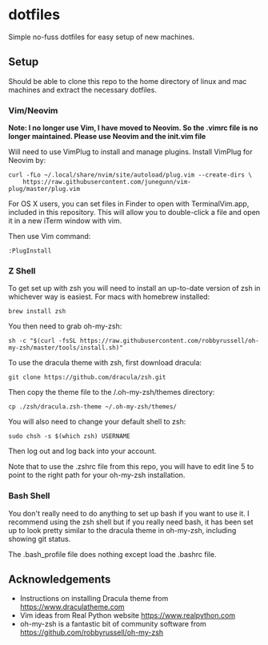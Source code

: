 # dotfiles

Simple no-fuss dotfiles for easy setup of new machines.

## Setup

Should be able to clone this repo to the home directory of linux and mac machines and extract the necessary dotfiles.

### Vim/Neovim

**Note: I no longer use Vim, I have moved to Neovim. So the .vimrc file is no longer maintained. Please use Neovim and the init.vim file**

Will need to use VimPlug to install and manage plugins. Install VimPlug for Neovim by: 
```
curl -fLo ~/.local/share/nvim/site/autoload/plug.vim --create-dirs \
    https://raw.githubusercontent.com/junegunn/vim-plug/master/plug.vim
```
For OS X users, you can set files in Finder to open with TerminalVim.app, included in this repository. This will allow you to double-click a file and open it in a new iTerm window with vim.

Then use Vim command:
```
:PlugInstall
```
### Z Shell

To get set up with zsh you will need to install an up-to-date version of zsh in whichever way is easiest.
For macs with homebrew installed:
```
brew install zsh
```
You then need to grab oh-my-zsh:
```
sh -c "$(curl -fsSL https://raw.githubusercontent.com/robbyrussell/oh-my-zsh/master/tools/install.sh)"
```
To use the dracula theme with zsh, first download dracula:
```
git clone https://github.com/dracula/zsh.git
```
Then copy the theme file to the /.oh-my-zsh/themes directory:
```
cp ./zsh/dracula.zsh-theme ~/.oh-my-zsh/themes/
```
You will also need to change your default shell to zsh:
```
sudo chsh -s $(which zsh) USERNAME
```
Then log out and log back into your account.

Note that to use the .zshrc file from this repo, you will have to edit line 5 to point to the right path for your oh-my-zsh installation.

### Bash Shell

You don't really need to do anything to set up bash if you want to use it. I recommend using the zsh shell but if you really need bash, it has been set up to look pretty similar to the dracula theme in oh-my-zsh, including showing git status.

The .bash_profile file does nothing except load the .bashrc file.

## Acknowledgements

* Instructions on installing Dracula theme from https://www.draculatheme.com
* Vim ideas from Real Python website https://www.realpython.com
* oh-my-zsh is a fantastic bit of community software from https://github.com/robbyrussell/oh-my-zsh



